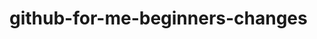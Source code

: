 # github-for-me-beginners-changes
<!DOCTYPE html>
<html lang="en">
<head>
    <meta charset="UTF-8">
    <title>Document</title>
   <link href="https://fonts.googleapis.com/css2?family=Montserrat:wght@300;400;700&display=swap" rel="stylesheet">
    <link rel="stylesheet" href="style.css">
</head>
<body>
    <div class="container">
        <div class="slider padding-site">
            <div class="header clearfix"></div>

